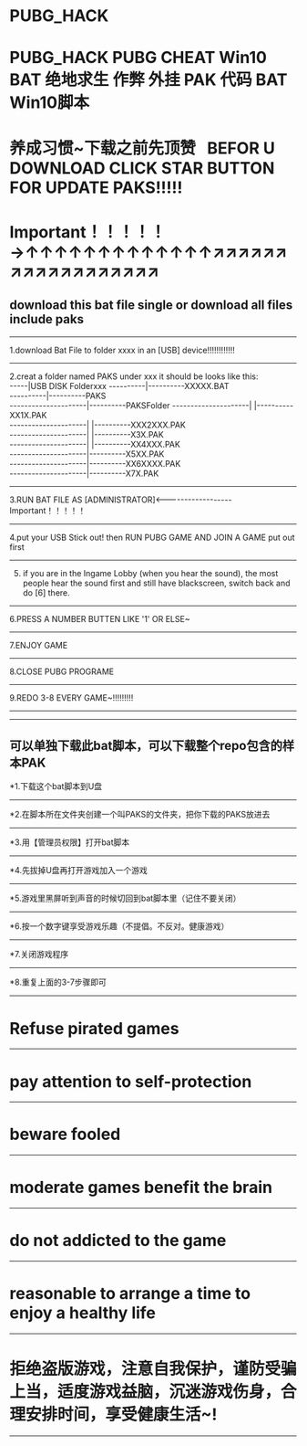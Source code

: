 # PUBG_HACK
PUBG_HACK PUBG CHEAT Win10 BAT 绝地求生  作弊 外挂 PAK 代码 BAT  Win10脚本
==========================================================================

养成习惯~下载之前先顶赞   BEFOR U DOWNLOAD CLICK STAR BUTTON FOR UPDATE PAKS!!!!!
===========================================
Important！！！！！→↑↑↑↑↑↑↑↑↑↑↑↑↑↗↗↗↗↗↗↗↗↗↗↗↗↗↗↗↗↗↗
===========================================

download this bat file single or download all files include paks
--------------------------------------------------------------------------
***
1.download Bat File to folder xxxx  in an [USB]  device!!!!!!!!!!!!
***
2.creat a folder named PAKS under xxx
       it should be looks like this:  
-----|USB DISK Folderxxx 
----------|----------XXXXX.BAT  
----------|----------PAKS  
---------------------|----------PAKSFolder 
---------------------|            |----------XX1X.PAK  
---------------------|            |----------XXX2XXX.PAK  
---------------------|            |----------X3X.PAK  
---------------------|            |----------XX4XXX.PAK  
---------------------|----------X5XX.PAK  
---------------------|----------XX6XXXX.PAK  
---------------------|----------X7X.PAK  

***
3.RUN BAT FILE AS [ADMINISTRATOR]<------------------Important！！！！！
***
4.put your USB Stick out!  then RUN PUBG GAME AND JOIN A GAME   put out first
***
5. if you are in the Ingame Lobby (when you hear the sound), the most people hear the sound first and still have blackscreen, switch back and do [6] there.
***
6.PRESS A NUMBER BUTTEN LIKE  '1'  OR ELSE~
***
7.ENJOY GAME
***
8.CLOSE PUBG PROGRAME
***
9.REDO 3-8 EVERY GAME~!!!!!!!!!
***
***

可以单独下载此bat脚本，可以下载整个repo包含的样本PAK
--------------------------------------------------------------------------
*1.下载这个bat脚本到U盘
***
*2.在脚本所在文件夹创建一个叫PAKS的文件夹，把你下载的PAKS放进去
***
*3.用【管理员权限】打开bat脚本
***
*4.先拔掉U盘再打开游戏加入一个游戏
***
*5.游戏里黑屏听到声音的时候切回到bat脚本里（记住不要关闭）
***
*6.按一个数字键享受游戏乐趣（不提倡。不反对。健康游戏）
***
*7.关闭游戏程序
***
*8.重复上面的3-7步骤即可
***


Refuse pirated games
===========================================
***
pay attention to self-protection
===========================================
***
beware fooled
===========================================
***
moderate games benefit the brain 
===========================================
***
do not addicted to the game 
===========================================
***
reasonable to arrange a time to enjoy a healthy life
===========================================
***
拒绝盗版游戏，注意自我保护，谨防受骗上当，适度游戏益脑，沉迷游戏伤身，合理安排时间，享受健康生活~!
===========================================
***
